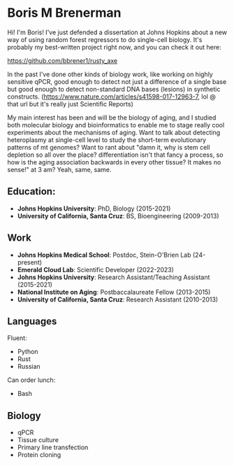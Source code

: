 # Boris M Brenerman

Hi! I'm Boris! I've just defended a dissertation at Johns Hopkins about a new way of using random forest regressors to do single-cell biology. It's probably my best-written project right now, and you can check it out here:

https://github.com/bbrener1/rusty_axe

In the past I've done other kinds of biology work, like working on highly sensitive qPCR, good enough to detect not just a difference of a single base but good enough to detect non-standard DNA bases (lesions) in synthetic constructs. (https://www.nature.com/articles/s41598-017-12963-7, lol @ that url but it's really just Scientific Reports) 

My main interest has been and will be the biology of aging, and I studied both molecular biology and bioinformatics to enable me to stage really cool experiments about the mechanisms of aging. Want to talk about detecting heteroplasmy at single-cell level to study the short-term evolutionary patterns of mt genomes? Want to rant about "damn it, why is stem cell depletion so all over the place? differentiation isn't that fancy a process, so how is the aging association backwards in every other tissue? It makes no sense!" at 3 am? Yeah, same, same. 

## Education:

* **Johns Hopkins University**: PhD, Biology (2015-2021)
* **University of California, Santa Cruz**: BS, Bioengineering (2009-2013)

## Work

* **Johns Hopkins Medical School**: Postdoc, Stein-O'Brien Lab (24-present)
* **Emerald Cloud Lab**: Scientific Developer (2022-2023)
* **Johns Hopkins University**: Research Assistant/Teaching Assistant (2015-2021)
* **National Institute on Aging**: Postbaccalaureate Fellow (2013-2015)
* **University of California, Santa Cruz**: Research Assistant (2010-2013)

## Languages

Fluent:
* Python
* Rust
* Russian

Can order lunch:
* Bash

## Biology
* qPCR
* Tissue culture
* Primary line transfection
* Protein cloning

<!--
**bbrener1/bbrener1** is a ✨ _special_ ✨ repository because its `README.md` (this file) appears on your GitHub profile.

Here are some ideas to get you started:

- 🔭 I’m currently working on ...
- 🌱 I’m currently learning ...
- 👯 I’m looking to collaborate on ...
- 🤔 I’m looking for help with ...
- 💬 Ask me about ...
- 📫 How to reach me: ...
- 😄 Pronouns: ...
- ⚡ Fun fact: ...
-->
